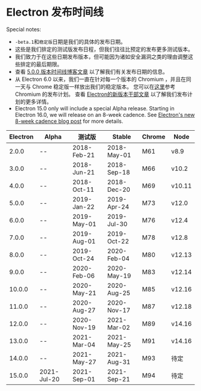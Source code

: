 # Electron 发布时间线

Special notes:

* `-beta.1`和`稳定版`日期是我们的具体的发布日期。
* 这些是我们排定的测试版发布日程，但我们往往比预定的发布更多测试版本。
* 我们致力于在这些日期发布版本，但可能因为诸如安全漏洞之类的理由调整这些排定的最后期限。
* 查看 [ 5.0.0 版本时间线博客文章](https://electronjs.org/blog/electron-5-0-timeline) 以了解我们有关发布日期的信息。
* 从 Electron 6.0 以来，我们一直在针对每一个版本的 Chromium ，并且在同一天与 Chrome 稳定版一样放出我们的稳定版本。 您可以在[这里](https://chromiumdash.appspot.com/schedule)参考 Chromium 的发布计划。 查看 [Electron的新版本干部文章](https://www.electronjs.org/blog/12-week-cadence) 以了解我们发布计划的更多详情。
* Electron 15.0 only will include a special Alpha release. Starting in Electron 16.0, we will release on an 8-week cadence. See [Electron's new 8-week cadence blog post](https://www.electronjs.org/blog/8-week-cadence) for more details.

| Electron | Alpha       | 测试版         | Stable      | Chrome | Node   |
| -------- | ----------- | ----------- | ----------- | ------ | ------ |
| 2.0.0    | --          | 2018-Feb-21 | 2018-May-01 | M61    | v8.9   |
| 3.0.0    | --          | 2018-Jun-21 | 2018-Sep-18 | M66    | v10.2  |
| 4.0.0    | --          | 2018-Oct-11 | 2018-Dec-20 | M69    | v10.11 |
| 5.0.0    | --          | 2019-Jan-22 | 2019-Apr-24 | M73    | v12.0  |
| 6.0.0    | --          | 2019-May-01 | 2019-Jul-30 | M76    | v12.4  |
| 7.0.0    | --          | 2019-Aug-01 | 2019-Oct-22 | M78    | v12.8  |
| 8.0.0    | --          | 2019-Oct-24 | 2020-Feb-04 | M80    | v12.13 |
| 9.0.0    | --          | 2020-Feb-06 | 2020-May-19 | M83    | v12.14 |
| 10.0.0   | --          | 2020-May-21 | 2020-Aug-25 | M85    | v12.16 |
| 11.0.0   | --          | 2020-Aug-27 | 2020-Nov-17 | M87    | v12.18 |
| 12.0.0   | --          | 2020-Nov-19 | 2021-Mar-02 | M89    | v14.16 |
| 13.0.0   | --          | 2021-Mar-04 | 2021-May-25 | M91    | v14.16 |
| 14.0.0   | --          | 2021-May-27 | 2021-Aug-31 | M93    | 待定     |
| 15.0.0   | 2021-Jul-20 | 2021-Sep-01 | 2021-Sep-21 | M94    | 待定     |
